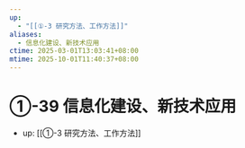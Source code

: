 ```yaml
---
up:
  - "[[①-3 研究方法、工作方法]]"
aliases:
  - 信息化建设、新技术应用
ctime: 2025-03-01T13:03:41+08:00
mtime: 2025-10-01T11:40:37+08:00
---
```


# ①-39 信息化建设、新技术应用

- up: [[①-3 研究方法、工作方法]]
